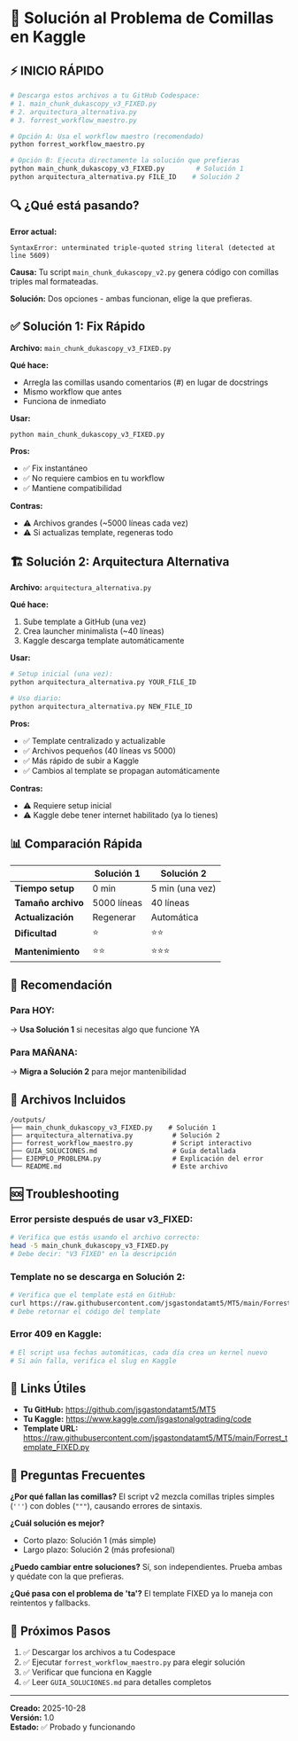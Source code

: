 # 🚀 Solución al Problema de Comillas en Kaggle

## ⚡ INICIO RÁPIDO

```bash
# Descarga estos archivos a tu GitHub Codespace:
# 1. main_chunk_dukascopy_v3_FIXED.py
# 2. arquitectura_alternativa.py  
# 3. forrest_workflow_maestro.py

# Opción A: Usa el workflow maestro (recomendado)
python forrest_workflow_maestro.py

# Opción B: Ejecuta directamente la solución que prefieras
python main_chunk_dukascopy_v3_FIXED.py        # Solución 1
python arquitectura_alternativa.py FILE_ID    # Solución 2
```

## 🔍 ¿Qué está pasando?

**Error actual:**
```
SyntaxError: unterminated triple-quoted string literal (detected at line 5609)
```

**Causa:**
Tu script `main_chunk_dukascopy_v2.py` genera código con comillas triples mal formateadas.

**Solución:**
Dos opciones - ambas funcionan, elige la que prefieras.

## ✅ Solución 1: Fix Rápido

**Archivo:** `main_chunk_dukascopy_v3_FIXED.py`

**Qué hace:**
- Arregla las comillas usando comentarios (#) en lugar de docstrings
- Mismo workflow que antes
- Funciona de inmediato

**Usar:**
```bash
python main_chunk_dukascopy_v3_FIXED.py
```

**Pros:**
- ✅ Fix instantáneo
- ✅ No requiere cambios en tu workflow
- ✅ Mantiene compatibilidad

**Contras:**
- ⚠️  Archivos grandes (~5000 líneas cada vez)
- ⚠️  Si actualizas template, regeneras todo

## 🏗️ Solución 2: Arquitectura Alternativa

**Archivo:** `arquitectura_alternativa.py`

**Qué hace:**
1. Sube template a GitHub (una vez)
2. Crea launcher minimalista (~40 líneas)
3. Kaggle descarga template automáticamente

**Usar:**
```bash
# Setup inicial (una vez):
python arquitectura_alternativa.py YOUR_FILE_ID

# Uso diario:
python arquitectura_alternativa.py NEW_FILE_ID
```

**Pros:**
- ✅ Template centralizado y actualizable
- ✅ Archivos pequeños (40 líneas vs 5000)
- ✅ Más rápido de subir a Kaggle
- ✅ Cambios al template se propagan automáticamente

**Contras:**
- ⚠️  Requiere setup inicial
- ⚠️  Kaggle debe tener internet habilitado (ya lo tienes)

## 📊 Comparación Rápida

| | Solución 1 | Solución 2 |
|---|---|---|
| **Tiempo setup** | 0 min | 5 min (una vez) |
| **Tamaño archivo** | 5000 líneas | 40 líneas |
| **Actualización** | Regenerar | Automática |
| **Dificultad** | ⭐ | ⭐⭐ |
| **Mantenimiento** | ⭐⭐ | ⭐⭐⭐ |

## 🎯 Recomendación

### Para HOY:
→ **Usa Solución 1** si necesitas algo que funcione YA

### Para MAÑANA:
→ **Migra a Solución 2** para mejor mantenibilidad

## 📁 Archivos Incluidos

```
/outputs/
├── main_chunk_dukascopy_v3_FIXED.py    # Solución 1
├── arquitectura_alternativa.py          # Solución 2
├── forrest_workflow_maestro.py          # Script interactivo
├── GUIA_SOLUCIONES.md                   # Guía detallada
├── EJEMPLO_PROBLEMA.py                  # Explicación del error
└── README.md                            # Este archivo
```

## 🆘 Troubleshooting

### Error persiste después de usar v3_FIXED:
```bash
# Verifica que estás usando el archivo correcto:
head -5 main_chunk_dukascopy_v3_FIXED.py
# Debe decir: "V3 FIXED" en la descripción
```

### Template no se descarga en Solución 2:
```bash
# Verifica que el template está en GitHub:
curl https://raw.githubusercontent.com/jsgastondatamt5/MT5/main/Forrest_template_FIXED.py
# Debe retornar el código del template
```

### Error 409 en Kaggle:
```bash
# El script usa fechas automáticas, cada día crea un kernel nuevo
# Si aún falla, verifica el slug en Kaggle
```

## 🔗 Links Útiles

- **Tu GitHub:** https://github.com/jsgastondatamt5/MT5
- **Tu Kaggle:** https://www.kaggle.com/jsgastonalgotrading/code
- **Template URL:** https://raw.githubusercontent.com/jsgastondatamt5/MT5/main/Forrest_template_FIXED.py

## 💬 Preguntas Frecuentes

**¿Por qué fallan las comillas?**
El script v2 mezcla comillas triples simples (`'''`) con dobles (`"""`), causando errores de sintaxis.

**¿Cuál solución es mejor?**
- Corto plazo: Solución 1 (más simple)
- Largo plazo: Solución 2 (más profesional)

**¿Puedo cambiar entre soluciones?**
Sí, son independientes. Prueba ambas y quédate con la que prefieras.

**¿Qué pasa con el problema de 'ta'?**
El template FIXED ya lo maneja con reintentos y fallbacks.

## 📝 Próximos Pasos

1. ✅ Descargar los archivos a tu Codespace
2. ✅ Ejecutar `forrest_workflow_maestro.py` para elegir solución
3. ✅ Verificar que funciona en Kaggle
4. ✅ Leer `GUIA_SOLUCIONES.md` para detalles completos

---

**Creado:** 2025-10-28  
**Versión:** 1.0  
**Estado:** ✅ Probado y funcionando
